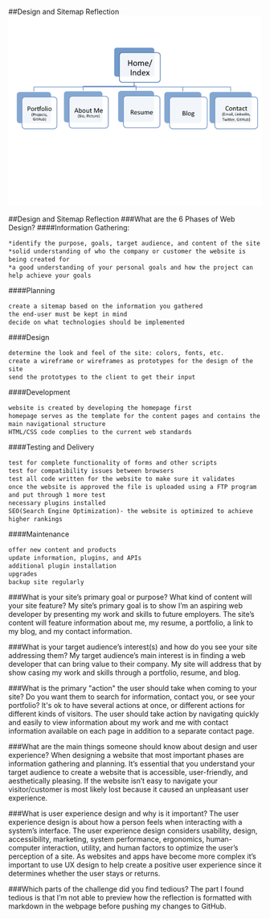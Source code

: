 ##Design and Sitemap Reflection
![Sitemap](/week-2/imgs/site-map.png)

##Design and Sitemap Reflection
###What are the 6 Phases of Web Design?
####Information Gathering:
```
*identify the purpose, goals, target audience, and content of the site
*solid understanding of who the company or customer the website is being created for
*a good understanding of your personal goals and how the project can help achieve your goals
```

####Planning
```
create a sitemap based on the information you gathered
the end-user must be kept in mind
decide on what technologies should be implemented
```

####Design
```
determine the look and feel of the site: colors, fonts, etc.
create a wireframe or wireframes as prototypes for the design of the site
send the prototypes to the client to get their input
```

####Development
```
website is created by developing the homepage first
homepage serves as the template for the content pages and contains the main navigational structure
HTML/CSS code complies to the current web standards
```

####Testing and Delivery
```
test for complete functionality of forms and other scripts
test for compatibility issues between browsers
test all code written for the website to make sure it validates
once the website is approved the file is uploaded using a FTP program and put through 1 more test
necessary plugins installed
SEO(Search Engine Optimization)- the website is optimized to achieve higher rankings
```

####Maintenance
```
offer new content and products
update information, plugins, and APIs
additional plugin installation
upgrades
backup site regularly
```

###What is your site’s primary goal or purpose? What kind of content will your site feature?
My site’s primary goal is to show I’m an aspiring web developer by presenting my work and skills to future employers.  The site’s content will feature information about me, my resume, a portfolio, a link to my blog, and my contact information.

###What is your target audience’s interest(s) and how do you see your site addressing them?
My target audience’s main interest is in finding a web developer that can bring value to their company.  My site will address that by show casing my work and skills through a portfolio, resume, and blog.

###What is the primary "action" the user should take when coming to your site? Do you want them to search for information, contact you, or see your portfolio? It's ok to have several actions at once, or different actions for different kinds of visitors.
The user should take action by navigating quickly and easily to view information about my work and me with contact information available on each page in addition to a separate contact page.

###What are the main things someone should know about design and user experience?
When designing a website that most important phases are information gathering and planning.  It’s essential that you understand your target audience to create a website that is accessible, user-friendly, and aesthetically pleasing. If the website isn’t easy to navigate your visitor/customer is most likely lost because it caused an unpleasant user experience.

###What is user experience design and why is it important?
The user experience design is about how a person feels when interacting with a system’s interface.   The user experience design considers usability, design, accessibility, marketing, system performance, ergonomics, human-computer interaction, utility, and human factors to optimize the user’s perception of a site.   As websites and apps have become more complex it’s important to use UX design to help create a positive user experience since it determines whether the user stays or returns.

###Which parts of the challenge did you find tedious?
The part I found tedious is that I’m not able to preview how the reflection is formatted with markdown in the webpage before pushing my changes to GitHub.


